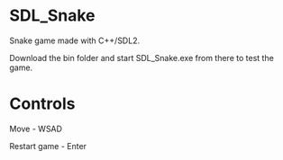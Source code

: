 # SDL_Snake

Snake game made with C++/SDL2.

Download the bin folder and start SDL_Snake.exe from there to test the game.

# Controls
Move - WSAD

Restart game - Enter
